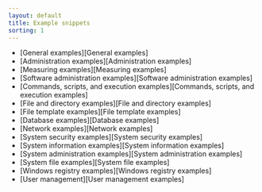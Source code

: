 ```yaml
---
layout: default
title: Example snippets
sorting: 1
---
```


* [General examples][General examples]
* [Administration examples][Administration examples]
* [Measuring examples][Measuring examples]
* [Software administration examples][Software administration examples]
* [Commands, scripts, and execution examples][Commands, scripts, and execution examples]
* [File and directory examples][File and directory examples]
* [File template examples][File template examples]
* [Database examples][Database examples]
* [Network examples][Network examples]
* [System security examples][System security examples]
* [System information examples][System information examples]
* [System administration examples][System administration examples]
* [System file examples][System file examples]
* [Windows registry examples][Windows registry examples]
* [User management][User management examples]
